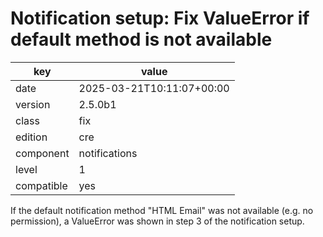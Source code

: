 [//]: # (werk v2)
# Notification setup: Fix ValueError if default method is not available

key        | value
---------- | ---
date       | 2025-03-21T10:11:07+00:00
version    | 2.5.0b1
class      | fix
edition    | cre
component  | notifications
level      | 1
compatible | yes

If the default notification method "HTML Email" was not available (e.g. no
permission), a ValueError was shown in step 3 of the notification setup.
